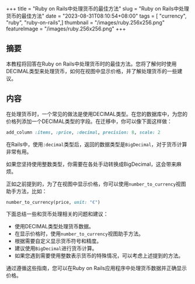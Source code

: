+++
title = "Ruby on Rails中处理货币的最佳方法"
slug = "Ruby on Rails中处理货币的最佳方法"
date = "2023-08-31T08:10:54+08:00"
tags = [ "currency", "ruby", "ruby-on-rails",]
thumbnail = "/images/ruby.256x256.png"
featureImage = "/images/ruby.256x256.png"
+++


## 摘要
本教程将回答在Ruby on Rails中处理货币时的最佳方法。您将了解何时使用DECIMAL类型来处理货币，如何在视图中显示价格，并了解处理货币的一些建议。

## 内容
在处理货币时，一个常见的做法是使用DECIMAL类型。在您的数据库中，为您的价格列添加一个DECIMAL类型的字段。在迁移中，你可以像下面这样做：

```ruby
add_column :items, :price, :decimal, precision: 8, scale: 2
```

在Rails中，使用`:decimal`类型后，返回的数据类型是`BigDecimal`，对于货币计算非常有用。

如果您坚持使用整数类型，你需要在各处手动转换成BigDecimal，这会带来麻烦。

正如之前提到的，为了在视图中显示价格，你可以使用`number_to_currency`视图助手方法，比如：

```ruby
number_to_currency(price, unit: "€")
```

下面总结一些和货币处理相关的问题和建议：

- 使用DECIMAL类型处理货币数据。
- 在显示价格时，使用`number_to_currency`视图助手方法。
- 根据需要自定义显示货币符号和精度。
- 建议使用`BigDecimal`进行货币计算。
- 如果您遇到需要使用整数表示货币的特殊情况，可以考虑上述提到的方法。

通过遵循这些指南，您可以在Ruby on Rails应用程序中处理货币数据并正确显示价格。


